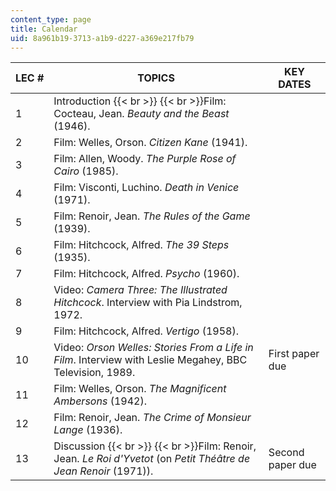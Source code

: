 ```yaml
---
content_type: page
title: Calendar
uid: 8a961b19-3713-a1b9-d227-a369e217fb79
---
```


| LEC # | TOPICS | KEY DATES |
| --- | --- | --- |
| 1 | Introduction  {{< br >}}  {{< br >}}Film: Cocteau, Jean. _Beauty and the Beast_ (1946). | &nbsp; |
| 2 | Film: Welles, Orson. _Citizen Kane_ (1941). | &nbsp; |
| 3 | Film: Allen, Woody. _The Purple Rose of Cairo_ (1985). | &nbsp; |
| 4 | Film: Visconti, Luchino. _Death in Venice_ (1971). | &nbsp; |
| 5 | Film: Renoir, Jean. _The Rules of the Game_ (1939). | &nbsp; |
| 6 | Film: Hitchcock, Alfred. _The 39 Steps_ (1935). | &nbsp; |
| 7 | Film: Hitchcock, Alfred. _Psycho_ (1960). | &nbsp; |
| 8 | Video: _Camera Three: The Illustrated_ _Hitchcock_. Interview with Pia Lindstrom, 1972. | &nbsp; |
| 9 | Film: Hitchcock, Alfred. _Vertigo_ (1958). | &nbsp; |
| 10 | Video: _Orson Welles: Stories From a Life in Film_. Interview with Leslie Megahey, BBC Television, 1989. | First paper due |
| 11 | Film: Welles, Orson. _The Magnificent Ambersons_ (1942). | &nbsp; |
| 12 | Film: Renoir, Jean. _The Crime of Monsieur Lange_ (1936). | &nbsp; |
| 13 | Discussion  {{< br >}}  {{< br >}}Film: Renoir, Jean. _Le Roi d'Yvetot_ (on _Petit Théâtre de Jean Renoir_ (1971)). | Second paper due